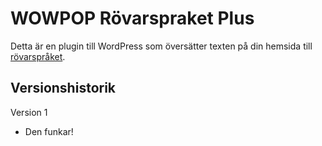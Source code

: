 WOWPOP Rövarspraket Plus
========================

Detta är en plugin till WordPress som översätter texten på din hemsida till [rövarspråket](http://sv.wikipedia.org/wiki/Rövarspråket).

## Versionshistorik

Version 1
- Den funkar!




